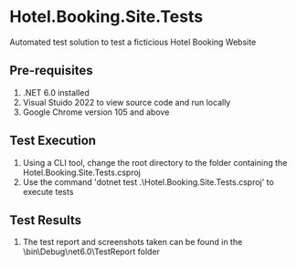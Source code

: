 # Hotel.Booking.Site.Tests
Automated test solution to test a ficticious Hotel Booking Website

## Pre-requisites
1. .NET 6.0 installed
2. Visual Stuido 2022 to view source code and run locally
3. Google Chrome version 105 and above

## Test Execution
1. Using a CLI tool, change the root directory to the folder containing the Hotel.Booking.Site.Tests.csproj
2. Use the command 'dotnet test .\Hotel.Booking.Site.Tests.csproj' to execute tests

## Test Results
1. The test report and screenshots taken can be found in the \bin\Debug\net6.0\TestReport folder